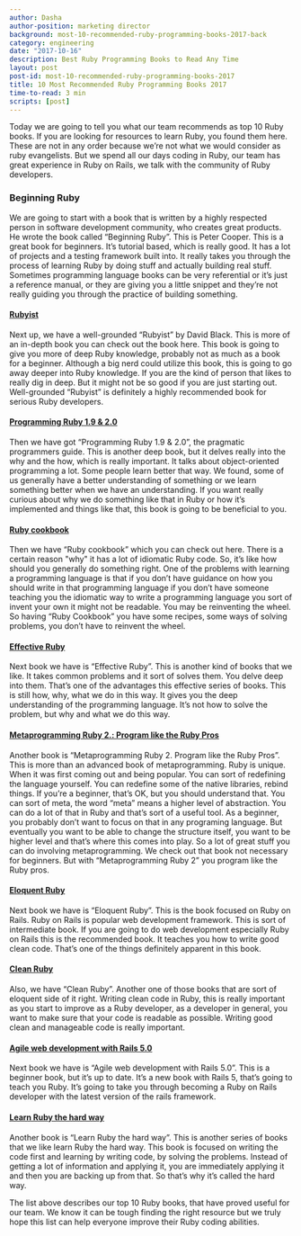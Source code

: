 ```yaml
---
author: Dasha
author-position: marketing director
background: most-10-recommended-ruby-programming-books-2017-back
category: engineering
date: "2017-10-16"
description: Best Ruby Programming Books to Read Any Time
layout: post
post-id: most-10-recommended-ruby-programming-books-2017
title: 10 Most Recommended Ruby Programming Books 2017
time-to-read: 3 min
scripts: [post]
---
```


Today we are going to tell you what our team recommends as top 10 Ruby books. If you are looking for resources to learn Ruby, you found them here. These are not in any order because we’re not what we would consider as ruby evangelists. But we spend all our days coding in Ruby, our team has great experience in Ruby on Rails, we talk with the community of Ruby developers.

### Beginning Ruby

We are going to start with a book that is written by a highly respected person in software development community, who creates great products. He wrote the book called “Beginning Ruby”. This is Peter Cooper. This is a great book for beginners. It’s tutorial based, which is really good. It has a lot of projects and a testing framework built into. It really takes you through the process of learning Ruby by doing stuff and actually building real stuff. Sometimes programming language books can be very referential or it’s just a reference manual, or they are giving you a little snippet and they’re not really guiding you through the practice of building something. 

#### [Rubyist](https://www.amazon.com/Well-Grounded-Rubyist-David-Black/dp/1617291692)

Next up, we have a well-grounded “Rubyist” by David Black. This is more of an in-depth book you can check out the book here. This book is going to give you more of deep Ruby knowledge, probably not as much as a book for a beginner.  Although a big nerd could utilize this book, this is going to go away deeper into Ruby knowledge. If you are the kind of person that likes to really dig in deep. But it might not be so good if you are just starting out. Well-grounded “Rubyist” is definitely a highly recommended book for serious Ruby developers.

#### [Programming Ruby 1.9 & 2.0](https://www.amazon.com/Programming-Ruby-1-9-2-0-Programmers/dp/1937785491)

Then we have got “Programming Ruby 1.9 & 2.0”, the pragmatic programmers guide. This is another deep book, but it delves really into the why and the how, which is really important. It talks about object-oriented programming a lot. Some people learn better that way. We found, some of us generally have a better understanding of something or we learn something better when we have an understanding. If you want really curious about why we do something like that in Ruby or how it’s implemented and things like that, this book is going to be beneficial to you.

#### [Ruby cookbook](http://index-of.es/Programming/Ruby/Ruby%20Cookbook.pdf)

Then we have “Ruby cookbook” which you can check out here. There is a certain reason "why" it has a lot of idiomatic Ruby code. So, it’s like how should you generally do something right. One of the problems with learning a programming language is that if you don’t have guidance on how you should write in that programming language if you don’t have someone teaching you the idiomatic way to write a programming language you sort of invent your own it might not be readable. You may be reinventing the wheel. So having “Ruby Cookbook” you have some recipes, some ways of solving problems, you don’t have to reinvent the wheel.

#### [Effective Ruby](https://www.amazon.com/Effective-Ruby-Specific-Software-Development/dp/0133846970)

Next book we have is “Effective Ruby”. This is another kind of books that we like. It takes common problems and it sort of solves them. You delve deep into them. That’s one of the advantages this effective series of books. This is still how, why, what we do in this way. It gives you the deep understanding of the programming language. It’s not how to solve the problem, but why and what we do this way. 

#### [Metaprogramming Ruby 2.: Program like the Ruby Pros](https://www.amazon.com/Metaprogramming-Ruby-Program-Like-Pros/dp/1934356476)

Another book is “Metaprogramming Ruby 2. Program like the Ruby Pros”. This is more than an advanced book of metaprogramming. Ruby is unique. When it was first coming out and being popular. You can sort of redefining the language yourself. You can redefine some of the native libraries, rebind things. If you’re a beginner, that’s OK, but you should understand that. You can sort of meta, the word “meta” means a higher level of abstraction. You can do a lot of that in Ruby and that’s sort of a useful tool. As a beginner, you probably don’t want to focus on that in any programing language. But eventually you want to be able to change the structure itself, you want to be higher level and that’s where this comes into play. So a lot of great stuff you can do involving metaprogramming. We check out that book not necessary for beginners. But with “Metaprogramming Ruby 2” you program like the Ruby pros. 

#### [Eloquent Ruby](https://www.amazon.com/Eloquent-Ruby-Addison-Wesley-Professional/dp/0321584104)

Next book we have is “Eloquent Ruby”. This is the book focused on Ruby on Rails. Ruby on Rails is popular web development framework. This is sort of intermediate book. If you are going to do web development especially Ruby on Rails this is the recommended book. It teaches you how to write good clean code. That’s one of the things definitely apparent in this book. 

#### [Clean Ruby](https://www.goodreads.com/book/show/14438307-clean-ruby)

Also, we have “Clean Ruby”. Another one of those books that are sort of eloquent side of it right. Writing clean code in Ruby, this is really important as you start to improve as a Ruby developer, as a developer in general, you want to make sure that your code is readable as possible. Writing good clean and manageable code is really important. 

#### [Agile web development with Rails 5.0](https://www.amazon.com/Agile-Web-Development-Rails-5/dp/1680501712)

Next book we have is “Agile web development with Rails 5.0”. This is a beginner book, but it’s up to date. It’s a new book with Rails 5, that’s going to teach you Ruby. It’s going to take you through becoming a Ruby on Rails developer with the latest version of the rails framework. 

#### [Learn Ruby the hard way](https://www.goodreads.com/book/show/13418158-learn-ruby-the-hard-way)

Another book is “Learn Ruby the hard way”. This is another series of books that we like learn Ruby the hard way. This book is focused on writing the code first and learning by writing code, by solving the problems. Instead of getting a lot of information and applying it, you are immediately applying it and then you are backing up from that. So that’s why it’s called the hard way.

The list above describes our top 10 Ruby books, that have proved useful for our team. We know it can be tough finding the right resource but we truly hope this list can help everyone improve their Ruby coding abilities. 
